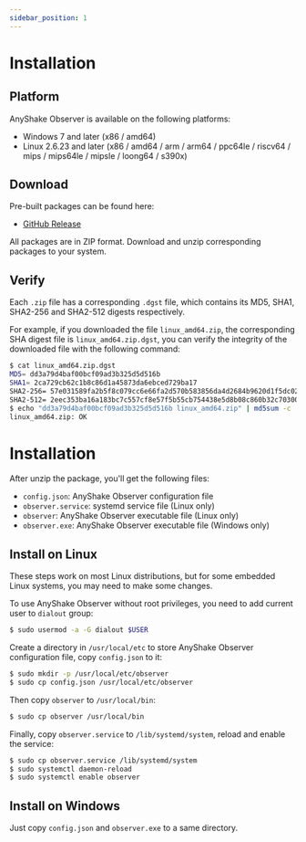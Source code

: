 ```yaml
---
sidebar_position: 1
---
```


# Installation

## Platform

AnyShake Observer is available on the following platforms:

 - Windows 7 and later (x86 / amd64)
 - Linux 2.6.23 and later (x86 / amd64 / arm / arm64 / ppc64le / riscv64 / mips / mips64le / mipsle / loong64 / s390x)

## Download

Pre-built packages can be found here:

 - [GitHub Release](https://github.com/anyshake/observer/releases)

All packages are in ZIP format. Download and unzip corresponding packages to your system.

## Verify

Each `.zip` file has a corresponding `.dgst` file, which contains its MD5, SHA1, SHA2-256 and SHA2-512 digests respectively.

For example, if you downloaded the file `linux_amd64.zip`, the corresponding SHA digest file is `linux_amd64.zip.dgst`, you can verify the integrity of the downloaded file with the following command:

```bash
$ cat linux_amd64.zip.dgst
MD5= dd3a79d4baf00bcf09ad3b325d5d516b
SHA1= 2ca729cb62c1b8c86d1a45873da6ebced729ba17
SHA2-256= 57e031589fa2b5f8c079cc6e66fa2d570b583856da4d2684b9620d1f5dc02807
SHA2-512= 2eec353ba16a183bc7c557cf8e57f5b55cb754438e5d8b08c860b32c703004acb7a42d84c99d578a43d9b590b85caeb5b7656da626a6aa1d1abdf486df9a640d
$ echo "dd3a79d4baf00bcf09ad3b325d5d516b linux_amd64.zip" | md5sum -c
linux_amd64.zip: OK
```

# Installation

After unzip the package, you'll get the following files:

 - `config.json`: AnyShake Observer configuration file
 - `observer.service`: systemd service file (Linux only)
 - `observer`: AnyShake Observer executable file (Linux only)
 - `observer.exe`: AnyShake Observer executable file (Windows only)

## Install on Linux

These steps work on most Linux distributions, but for some embedded Linux systems, you may need to make some changes.

To use AnyShake Observer without root privileges, you need to add current user to `dialout` group:

```bash
$ sudo usermod -a -G dialout $USER
```

Create a directory in `/usr/local/etc` to store AnyShake Observer configuration file, copy `config.json` to it:

```bash
$ sudo mkdir -p /usr/local/etc/observer
$ sudo cp config.json /usr/local/etc/observer
```

Then copy `observer` to `/usr/local/bin`:

```bash
$ sudo cp observer /usr/local/bin
```

Finally, copy `observer.service` to `/lib/systemd/system`, reload and enable the service:

```bash
$ sudo cp observer.service /lib/systemd/system
$ sudo systemctl daemon-reload
$ sudo systemctl enable observer
```

## Install on Windows

Just copy `config.json` and `observer.exe` to a same directory.
